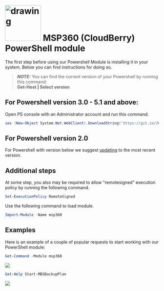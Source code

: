 # <img src="https://www.msp360.com/new/img/logos/cbl/CloudBerry-Lab-is-now-MSP360-light-bg-117-40.png" alt="drawing" width="117"/> MSP360 (CloudBerry) PowerShell module

The first step before using our Powershell Module is installing it in your system. Below you can find instructions for doing so.  

> **_NOTE:_** You can find the current version of your Powershell by running this command:<br />
> **Get-Host | Select version**

## For Powershell version 3.0 - 5.1 and above: 

Open PS console with an Administrator account and run this command.
```powershell
iex (New-Object System.Net.WebClient).DownloadString('https://git.io/JUSAA')
```

## For Powershell version 2.0

For Powershell with version below we suggest [updating](https://docs.microsoft.com/en-us/powershell/scripting/install/installing-windows-powershell?view=powershell-6) to the most recent version. 

## Additional steps


At some step, you also may be required to allow "remotesigned" execution policy by running the following command.

```powershell
Set-ExecutionPolicy RemoteSigned
```

Use the following command to load module.

```powershell
Import-Module -Name msp360
```

## Examples

Here is an example of a couple of popular requests to start working with our PowerShell module:

```powershell
Get-Command -Module msp360
```

![](https://kb.msp360.com/content/images/6db1cd2e-5de3-4bd1-b3b2-1aa69be0d0a9.PNG)

```powershell
Get-Help Start-MBSBackupPlan
```

![](https://kb.msp360.com/content/images/e8d1e88d-146e-41fe-b3a7-68d6deeb0270.png)
